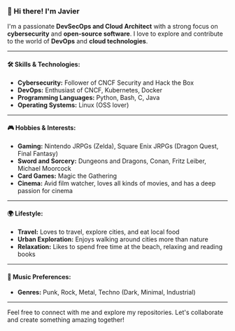 <!--
**javicosvml/javicosvml** is a ✨ _special_ ✨ repository because its `README.md` (this file) appears on your GitHub profile.

Here are some ideas to get you started:

- 🔭 I’m currently working on ...
- 🌱 I’m currently learning ...
- 👯 I’m looking to collaborate on ...
- 🤔 I’m looking for help with ...
- 💬 Ask me about ...
- 📫 How to reach me: ...
- 😄 Pronouns: ...
- ⚡ Fun fact: ...
-->
### 👋 Hi there! I'm Javier

I'm a passionate **DevSecOps and Cloud Architect** with a strong focus on **cybersecurity** and **open-source software**. I love to explore and contribute to the world of **DevOps** and **cloud technologies**.

---

#### 🛠️ **Skills & Technologies:**
- **Cybersecurity:** Follower of CNCF Security and Hack the Box
- **DevOps:** Enthusiast of CNCF, Kubernetes, Docker
- **Programming Languages:** Python, Bash, C, Java
- **Operating Systems:** Linux (OSS lover)

---
<!--
#### 🌟 **Projects & Contributions:**
- **[Project Name]:** Brief description of a notable project or contribution.
- **[Project Name]:** Brief description of another project or contribution.

---
-->
#### 🎮 **Hobbies & Interests:**
- **Gaming:** Nintendo JRPGs (Zelda), Square Enix JRPGs (Dragon Quest, Final Fantasy)
- **Sword and Sorcery:** Dungeons and Dragons, Conan, Fritz Leiber, Michael Moorcock
- **Card Games:** Magic the Gathering
- **Cinema:** Avid film watcher, loves all kinds of movies, and has a deep passion for cinema

---

#### 🌍 **Lifestyle:**
- **Travel:** Loves to travel, explore cities, and eat local food
- **Urban Exploration:** Enjoys walking around cities more than nature
- **Relaxation:** Likes to spend free time at the beach, relaxing and reading books

---

#### 🎵 **Music Preferences:**
- **Genres:** Punk, Rock, Metal, Techno (Dark, Minimal, Industrial)

---

Feel free to connect with me and explore my repositories. Let's collaborate and create something amazing together!
